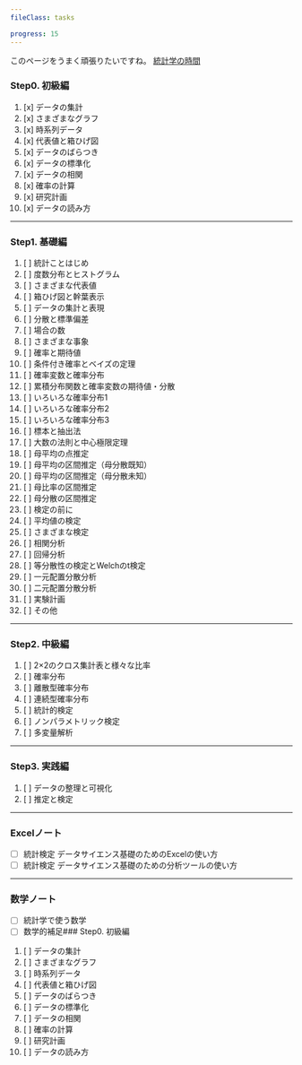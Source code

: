 ```yaml
---
fileClass: tasks

progress: 15
---
```

このページをうまく頑張りたいですね。
[統計学の時間](https://bellcurve.jp/statistics/course/?srsltid=AfmBOoo5NYNzYumLdhkyMxL59RH_iLp9poPv7HwjU1VwH0vjVOxJI1E1)
### Step0. 初級編

1. [x] データの集計
2. [x] さまざまなグラフ
3. [x] 時系列データ
4. [x] 代表値と箱ひげ図
5. [x] データのばらつき
6. [x] データの標準化
7. [x] データの相関
8. [x] 確率の計算
9. [x] 研究計画
10. [x] データの読み方

---

### Step1. 基礎編

1. [ ] 統計ことはじめ
2. [ ] 度数分布とヒストグラム
3. [ ] さまざまな代表値
4. [ ] 箱ひげ図と幹葉表示
5. [ ] データの集計と表現
6. [ ] 分散と標準偏差
7. [ ] 場合の数
8. [ ] さまざまな事象
9. [ ] 確率と期待値
10. [ ] 条件付き確率とベイズの定理
11. [ ] 確率変数と確率分布
12. [ ] 累積分布関数と確率変数の期待値・分散
13. [ ] いろいろな確率分布1
14. [ ] いろいろな確率分布2
15. [ ] いろいろな確率分布3
16. [ ] 標本と抽出法
17. [ ] 大数の法則と中心極限定理
18. [ ] 母平均の点推定
19. [ ] 母平均の区間推定（母分散既知）
20. [ ] 母平均の区間推定（母分散未知）
21. [ ] 母比率の区間推定
22. [ ] 母分散の区間推定
23. [ ] 検定の前に
24. [ ] 平均値の検定
25. [ ] さまざまな検定
26. [ ] 相関分析
27. [ ] 回帰分析
28. [ ] 等分散性の検定とWelchのt検定
29. [ ] 一元配置分散分析
30. [ ] 二元配置分散分析
31. [ ] 実験計画
32. [ ] その他

---

### Step2. 中級編

1. [ ] 2×2のクロス集計表と様々な比率
2. [ ] 確率分布
3. [ ] 離散型確率分布
4. [ ] 連続型確率分布
5. [ ] 統計的検定
6. [ ] ノンパラメトリック検定
7. [ ] 多変量解析

---

### Step3. 実践編

1. [ ] データの整理と可視化
2. [ ] 推定と検定

---

### Excelノート

- [ ] 統計検定 データサイエンス基礎のためのExcelの使い方
- [ ] 統計検定 データサイエンス基礎のための分析ツールの使い方

---

### 数学ノート

- [ ] 統計学で使う数学
- [ ] 数学的補足### Step0. 初級編

1. [ ] データの集計
2. [ ] さまざまなグラフ
3. [ ] 時系列データ
4. [ ] 代表値と箱ひげ図
5. [ ] データのばらつき
6. [ ] データの標準化
7. [ ] データの相関
8. [ ] 確率の計算
9. [ ] 研究計画
10. [ ] データの読み方
